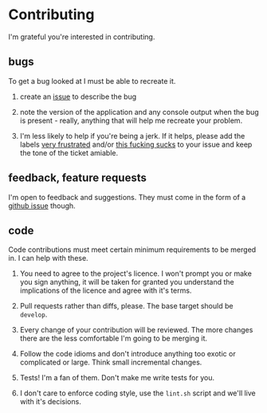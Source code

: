 # Contributing

I'm grateful you're interested in contributing.

## bugs

To get a bug looked at I must be able to recreate it.

1. create an [issue](https://github.com/ogri-la/strongbox/issues) to describe the bug

2. note the version of the application and any console output when the bug is present - really, anything that will help me recreate your problem.

3. I'm less likely to help if you're being a jerk. If it helps, please add the labels [very frustrated](https://github.com/ogri-la/strongbox/labels/very%20frustrated) and/or [this fucking sucks](https://github.com/ogri-la/strongbox/labels/this%20fucking%20sucks) to your issue and keep the tone of the ticket amiable.

## feedback, feature requests

I'm open to feedback and suggestions. They must come in the form of a [github issue](https://github.com/ogri-la/strongbox/issues) though.

## code

Code contributions must meet certain minimum requirements to be merged in. I can help with these.

1. You need to agree to the project's licence. I won't prompt you or make you sign anything, it will be taken for granted you understand the implications of the licence and agree with it's terms.

2. Pull requests rather than diffs, please. The base target should be `develop`.

3. Every change of your contribution will be reviewed. The more changes there are the less comfortable I'm going to be merging it.

4. Follow the code idioms and don't introduce anything too exotic or complicated or large. Think small incremental changes.

5. Tests! I'm a fan of them. Don't make me write tests for you.

6. I don't care to enforce coding style, use the `lint.sh` script and we'll live with it's decisions.
